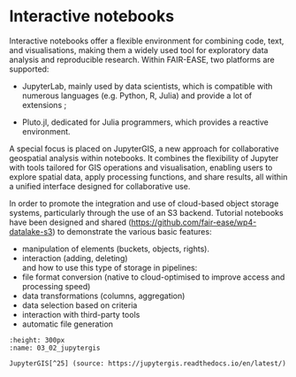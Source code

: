 
# Interactive notebooks

Interactive notebooks offer a flexible environment for combining code,
text, and visualisations, making them a widely used tool for exploratory
data analysis and reproducible research. Within FAIR-EASE, two platforms
are supported:

- JupyterLab, mainly used by data scientists, which is compatible with
  numerous languages (e.g. Python, R, Julia) and provide a lot of
  extensions ;

- Pluto.jl, dedicated for Julia programmers, which provides a reactive
  environment.

A special focus is placed on JupyterGIS, a new approach for
collaborative geospatial analysis within notebooks. It combines the
flexibility of Jupyter with tools tailored for GIS operations and
visualisation, enabling users to explore spatial data, apply processing
functions, and share results, all within a unified interface designed
for collaborative use.

In order to promote the integration and use of cloud-based object storage systems, particularly through the use of an S3 backend.
Tutorial notebooks have been designed and shared (https://github.com/fair-ease/wp4-datalake-s3) to demonstrate the various basic features:  
- manipulation of elements (buckets, objects, rights).
- interaction (adding, deleting)  
and how to use this type of storage in pipelines:
- file format conversion (native to cloud-optimised to improve access and processing speed)
 - data transformations (columns, aggregation)
 - data selection based on criteria
 - interaction with third-party tools
 - automatic file generation


```{figure} 03_02_jupytergis.png
:height: 300px
:name: 03_02_jupytergis

JupyterGIS[^25] (source: https://jupytergis.readthedocs.io/en/latest/) 
```


[^25]: *Source:
    [[https://jupytergis.readthedocs.io/en/latest/]](https://jupytergis.readthedocs.io/en/latest/)*

